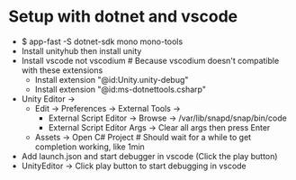 Setup with dotnet and vscode
=====
* $ app-fast -S dotnet-sdk mono mono-tools
* Install unityhub then install unity
* Install vscode not vscodium # Because vscodium doesn't compatible with these extensions
    * Install extension "@id:Unity.unity-debug"
    * Install extension "@id:ms-dotnettools.csharp"
* Unity Editor ->
    * Edit -> Preferences -> External Tools ->
        * External Script Editor -> Browse -> /var/lib/snapd/snap/bin/code
        * External Script Editor Args -> Clear all args then press Enter
    * Assets -> Open C# Project # Should wait for a while to get completion working, like 1min
* Add launch.json and start debugger in vscode (Click the play button)
* UnityEditor -> Click play button to start debugging in vscode

